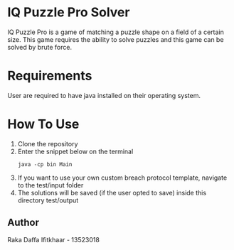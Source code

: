 # IQ Puzzle Pro Solver
IQ Puzzle Pro is a game of matching a puzzle shape on a field of a certain size. This game requires the ability to solve puzzles and this game can be solved by brute force.

# Requirements
User are required to have java installed on their operating system.

# How To Use
1. Clone the repository
2. Enter the snippet below on the terminal
   ```
   java -cp bin Main
   ```
4. If you want to use your own custom breach protocol template, navigate to the test/input folder
5. The solutions will be saved (if the user opted to save) inside this directory test/output

## Author
Raka Daffa Ifitkhaar - 13523018
